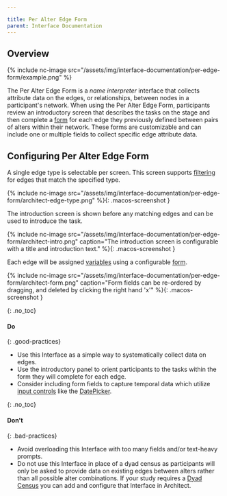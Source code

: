 ```yaml
---

title: Per Alter Edge Form
parent: Interface Documentation
---
```

## Overview

{% include nc-image src="/assets/img/interface-documentation/per-edge-form/example.png" %}

The Per Alter Edge Form is a _name interpreter_ interface that collects attribute data on the edges, or relationships, between nodes in a participant's network. When using the Per Alter Edge Form, participants review an introductory screen that describes the tasks on the stage and then complete a [form](../key-concepts/forms.md) for each edge they previously defined between pairs of alters within their network. These forms are customizable and can include one or multiple fields to collect specific edge attribute data.

## Configuring Per Alter Edge Form

A single edge type is selectable per screen. This screen supports [filtering](../key-concepts/filtering.md) for edges that match the
specified type.

{% include nc-image src="/assets/img/interface-documentation/per-edge-form/architect-edge-type.png" %}{: .macos-screenshot }

The introduction screen is shown before any matching edges and can be used to introduce the task.

{% include nc-image src="/assets/img/interface-documentation/per-edge-form/architect-intro.png" caption="The introduction screen is configurable with a title and introduction text." %}{: .macos-screenshot }

Each edge will be assigned [variables](../key-concepts/variable-types.md) using a configurable [form](../key-concepts/forms.md).

{% include nc-image src="/assets/img/interface-documentation/per-edge-form/architect-form.png" caption="Form fields can be re-ordered by dragging, and deleted by clicking the right hand 'x'" %}{: .macos-screenshot }

{: .no_toc}
#### Do

{: .good-practices}
- Use this Interface as a simple way to systematically collect data on edges. 
- Use the introductory panel to orient participants to the tasks within the form they will complete for each edge.
- Consider including form fields to capture temporal data which utilize [input controls](../key-concepts/input-controls.md) like the [DatePicker](/docs/key-concepts/input-controls/#date-picker).

{: .no_toc}
#### Don't

{: .bad-practices}
- Avoid overloading this Interface with too many fields and/or text-heavy prompts. 
- Do not use this Interface in place of a dyad census as participants will only be asked to provide data on existing edges between alters rather than all possible alter combinations. If your study requires a [Dyad Census](./dyad-census.md) you can add and configure that Interface in Architect. 
